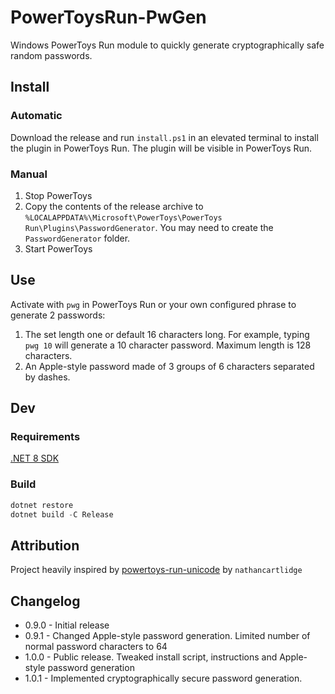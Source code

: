 # PowerToysRun-PwGen

Windows PowerToys Run module to quickly generate cryptographically safe random passwords.

## Install

### Automatic

Download the release and run `install.ps1` in an elevated terminal to install the plugin in PowerToys Run. The plugin will be visible in PowerToys Run.

### Manual

1. Stop PowerToys
2. Copy the contents of the release archive to `%LOCALAPPDATA%\Microsoft\PowerToys\PowerToys Run\Plugins\PasswordGenerator`. You may need to create the `PasswordGenerator` folder.
3. Start PowerToys

## Use

Activate with `pwg` in PowerToys Run or your own configured phrase to generate 2 passwords:

1. The set length one or default 16 characters long. For example, typing `pwg 10` will generate a 10 character password. Maximum length is 128 characters.
2. An Apple-style password made of 3 groups of 6 characters separated by dashes.

## Dev

### Requirements

[.NET 8 SDK](https://dotnet.microsoft.com/en-us/download/dotnet/8.0)

### Build

```powershell
dotnet restore
dotnet build -C Release
```

## Attribution

Project heavily inspired by [powertoys-run-unicode](https://github.com/nathancartlidge/powertoys-run-unicode) by `nathancartlidge`

## Changelog

- 0.9.0 - Initial release
- 0.9.1 - Changed Apple-style password generation. Limited number of normal password characters to 64
- 1.0.0 - Public release. Tweaked install script, instructions and Apple-style password generation
- 1.0.1 - Implemented cryptographically secure password generation.
